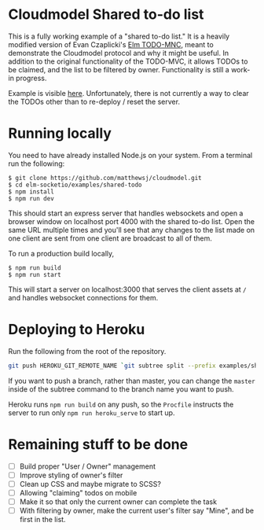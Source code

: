 # Cloudmodel Shared to-do list
This is a fully working example of a "shared to-do list." It is a heavily modified version of
Evan Czaplicki's [Elm TODO-MNC](https://github.com/evancz/elm-todomvc), meant to demonstrate
the Cloudmodel protocol and why it might be useful. In addition to the original functionality
of the TODO-MVC, it allows TODOs to be claimed, and the list to be filtered by owner. Functionality
is still a work-in progress.

Example is visible [here](https://limitless-dusk-45367.herokuapp.com/).
Unfortunately, there is not currently a way to clear the TODOs other than to re-deploy / reset the server.

# Running locally
You need to have already installed Node.js on your system.
From a terminal run the following:

```
$ git clone https://github.com/matthewsj/cloudmodel.git
$ cd elm-socketio/examples/shared-todo
$ npm install
$ npm run dev
```

This should start an express server that handles websockets and open a browser
window on localhost port 4000 with the shared to-do list. Open the same URL multiple times
and you'll see that any changes to the list made on one client are
sent from one client are broadcast to all of them.

To run a production build locally,

```
$ npm run build
$ npm run start
```

This will start a server on localhost:3000 that serves the client assets at `/`
and handles websocket connections for them.

# Deploying to Heroku
Run the following from the root of the repository.
```sh
git push HEROKU_GIT_REMOTE_NAME `git subtree split --prefix examples/shared-todo master`:master --force
```

If you want to push a branch, rather than master, you can change the `master` inside of the subtree command to the branch name you want to push.

Heroku runs `npm run build` on any push, so the `Procfile` instructs the server
to run only `npm run heroku_serve` to start up.


# Remaining stuff to be done
- [ ] Build proper "User / Owner" management
- [ ] Improve styling of owner's filter
- [ ] Clean up CSS and maybe migrate to SCSS?
- [ ] Allowing "claiming" todos on mobile
- [ ] Make it so that only the current owner can complete the task
- [ ] With filtering by owner, make the current user's filter say "Mine", and be first in the list.
